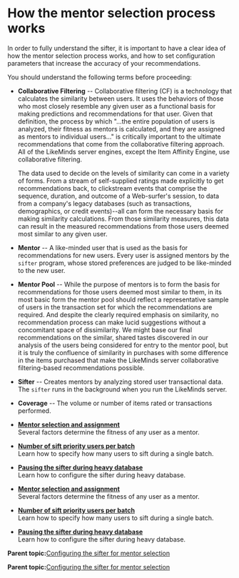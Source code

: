 # How the mentor selection process works

In order to fully understand the sifter, it is important to have a clear idea of how the mentor selection process works, and how to set configuration parameters that increase the accuracy of your recommendations.

You should understand the following terms before proceeding:

-   **Collaborative Filtering** -- Collaborative filtering \(CF\) is a technology that calculates the similarity between users. It uses the behaviors of those who most closely resemble any given user as a functional basis for making predictions and recommendations for that user. Given that definition, the process by which "...the entire population of users is analyzed, their fitness as mentors is calculated, and they are assigned as mentors to individual users..." is critically important to the ultimate recommendations that come from the collaborative filtering approach. All of the LikeMinds server engines, except the Item Affinity Engine, use collaborative filtering.

    The data used to decide on the levels of similarity can come in a variety of forms. From a stream of self-supplied ratings made explicitly to get recommendations back, to clickstream events that comprise the sequence, duration, and outcome of a Web-surfer's session, to data from a company's legacy databases \(such as transactions, demographics, or credit events\)--all can form the necessary basis for making similarity calculations. From those similarity measures, this data can result in the measured recommendations from those users deemed most similar to any given user.

-   **Mentor** -- A like-minded user that is used as the basis for recommendations for new users. Every user is assigned mentors by the `sifter` program, whose stored preferences are judged to be like-minded to the new user.
-   **Mentor Pool** -- While the purpose of mentors is to form the basis for recommendations for those users deemed most similar to them, in its most basic form the mentor pool should reflect a representative sample of users in the transaction set for which the recommendations are required. And despite the clearly required emphasis on similarity, no recommendation process can make lucid suggestions without a concomitant space of dissimilarity. We might base our final recommendations on the similar, shared tastes discovered in our analysis of the users being considered for entry to the mentor pool, but it is truly the confluence of similarity in purchases with some difference in the items purchased that make the LikeMinds server collaborative filtering-based recommendations possible.
-   **Sifter** -- Creates mentors by analyzing stored user transactional data. The `sifter` runs in the background when you run the LikeMinds server.
-   **Coverage** -- The volume or number of items rated or transactions performed.

-   **[Mentor selection and assignment](../pzn/pzn_mentor_select_assign.md)**  
Several factors determine the fitness of any user as a mentor.
-   **[Number of sift priority users per batch](../pzn/pzn_number_sift_priority_users.md)**  
Learn how to specify how many users to sift during a single batch.
-   **[Pausing the sifter during heavy database](../pzn/pzn_pause_sifter_heavy_db.md)**  
Learn how to configure the sifter during heavy database.
-   **[Mentor selection and assignment](../pzn/pzn_mentor_select_assign.md)**  
Several factors determine the fitness of any user as a mentor.
-   **[Number of sift priority users per batch](../pzn/pzn_number_sift_priority_users.md)**  
Learn how to specify how many users to sift during a single batch.
-   **[Pausing the sifter during heavy database](../pzn/pzn_pause_sifter_heavy_db.md)**  
Learn how to configure the sifter during heavy database.

**Parent topic:**[Configuring the sifter for mentor selection](../pzn/pzn_configure_sifter_mentor_selection.md)

**Parent topic:**[Configuring the sifter for mentor selection](../pzn/pzn_configure_sifter_mentor_selection.md)

